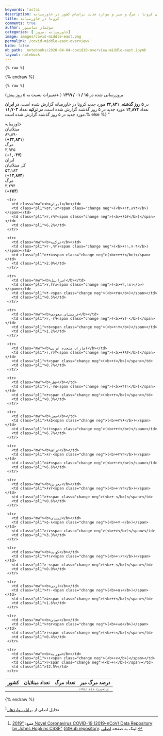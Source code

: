 ```yaml
---
keywords: fastai
description: مروری بر مبتلایان کرونا ، مرگ و میر و موارد جدید براساس کشور در خاورمیانه.
title: کرونا در خاورمیانه
comments: true
author: سولماز عباسپور
categories: [ خاورمیانه ،مرور]
image: images/covid-middle-east.png
permalink: /covid-middle-east-overview/
hide: false
nb_path: _notebooks/2020-04-04-covid19-overview-middle-east.ipynb
layout: notebook
---
```


<!--
#################################################
### THIS FILE WAS AUTOGENERATED! DO NOT EDIT! ###
#################################################
# file to edit: _notebooks/2020-04-04-covid19-overview-middle-east.ipynb
-->

<div class="container" id="notebook-container">
        
    {% raw %}
    
<div class="cell border-box-sizing code_cell rendered">

</div>
    {% endraw %}

    {% raw %}
    
<div class="cell border-box-sizing code_cell rendered">

<div class="output_wrapper">
<div class="output">

<div class="output_area">


<div class="output_html rendered_html output_subarea output_execute_result">
<div>
























<div class="overview">
    <!-- <div class="text-center toplinksgithub">
  <a href="../covid-overview/">کل دنیا</a><a href="../covid-middle-east-overview/">خاورمیانه</a>
</div> -->
  <p class="text-right text-uppercase fs9">بروزرسانی شده در <b>۱۵ / ۰۱ / ۱۳۹۹</b> ( +تغییرات نسبت به ۵ روز پیش)</p>
    <p class="text-center narrative">
در <b>۵ روز گذشته</b>, <b class="color-neg">۳۲,۸۳۱</b> مورد جدید کرونا در خاورمیانه گزارش شده است.
  <b> در ایران </b> تعداد <b class="color-neg">۱۴,۸۷۴</b> مورد جدید در ۵ روز گذشته گزارش شده است.
  <b>در ترکیه </b> تعداد <b class="color-neg">۱۱,۷۰۴</b> مورد جدید در ۵ روز گذشته گزارش شده است.% else %}
  ''
</p>

  <div class="item">
    <div class="d-flex kpi-hed text-center">خاورمیانه</div>
    <div class="d-flex kpi-box">
      <span class="cases"><div class="kpi">
    <div class=" kname">مبتلانیان</div>
    <div class="num">۸۹,۸۹۰</div>
    <div class="grow color-neg">(<b>+۳۲,۸۳۱</b>)</div>
  </div></span>
      <span class="cases"><div class="kpi">
    <div class=" kname">مرگ</div>
    <div class="num">۳,۹۴۵</div>
    <div class="grow color-neg">(<b>+۱,۰۴۷</b>)</div>
  </div></span>
    </div>
  </div>
  <div>
    <div class="d-flex kpi-hed text-center">ایران</div>
    <div class="d-flex kpi-box">
      <span class="cases"><div class="kpi">
    <div class=" kname">کل مبتلانیان</div>
    <div class="num">۵۳,۱۸۳</div>
    <div class="grow color-neg">(<b>+۱۴,۸۷۴</b>)</div>
  </div></span>
      <span class="cases"><div class="kpi">
    <div class=" kname">مرگ</div>
    <div class="num">۳,۲۹۴</div>
    <div class="grow color-neg">(<b>+۶۵۴</b>)</div>
  </div></span>
    </div>
  </div>

  <table class="table" style="width:575px;">
   <thead>
     <tr>
       <th class="text-right" >کشور</th>
       <th class="text-left" > تعداد مبتلایان  </th>
       <th class="text-left" > تعداد مرگ </th>
       <th class="text-left" >درصد مرگ میر</th>
     </tr>
   </thead>
   <tbody>
     <tr style="font-size:9px;">
       <td></td>
       <td></td>
       <td></td>
       <td class="text-left change" style="font-size: 9px;">از (+جدبد) ۱۰ / ۰۱ / ۱۳۹۹</td>
     </tr>
   
     <tr>
       <td class="mw"><b>ایران</b></td>
       <td class="pl1">۵۳,۱۸۳<span class="change neg">(<b>+۱۴,۸۷۴</b>)</span></td>
       <td class="pl1">۳,۲۹۴<span class="change neg">(<b>+۶۵۴</b>)</span></td>
       <td class="pl1">6.2%</td>
     </tr>
   
     <tr>
       <td class="mw"><b>ترکیه</b></td>
       <td class="pl1">۲۰,۹۲۱<span class="change neg">(<b>+۱۱,۷۰۴</b>)</span></td>
       <td class="pl1">۴۲۵<span class="change neg">(<b>+۲۹۴</b>)</span></td>
       <td class="pl1">2.0%</td>
     </tr>
   
     <tr>
       <td class="mw"><b>اسراییل</b></td>
       <td class="pl1">۷,۴۲۸<span class="change neg">(<b>+۳,۱۸۱</b>)</span></td>
       <td class="pl1">۴۰<span class="change neg">(<b>+۲۵</b>)</span></td>
       <td class="pl1">0.5%</td>
     </tr>
   
     <tr>
       <td class="mw"><b>عربستان سعودی</b></td>
       <td class="pl1">۲,۰۳۹<span class="change neg">(<b>+۷۴۰</b>)</span></td>
       <td class="pl1">۲۵<span class="change neg">(<b>+۱۷</b>)</span></td>
       <td class="pl1">1.2%</td>
     </tr>
   
     <tr>
       <td class="mw"><b>امارات متحده عربی</b></td>
       <td class="pl1">۱,۲۶۴<span class="change neg">(<b>+۶۹۴</b>)</span></td>
       <td class="pl1">۹<span class="change neg">(<b>+۶</b>)</span></td>
       <td class="pl1">0.7%</td>
     </tr>
   
     <tr>
       <td class="mw"><b>قطر</b></td>
       <td class="pl1">۱,۰۷۵<span class="change neg">(<b>+۴۴۱</b>)</span></td>
       <td class="pl1">۳<span class="change neg">(<b>+۲</b>)</span></td>
       <td class="pl1">0.3%</td>
     </tr>
   
     <tr>
       <td class="mw"><b>مصر</b></td>
       <td class="pl1">۹۸۵<span class="change neg">(<b>+۳۷۶</b>)</span></td>
       <td class="pl1">۶۶<span class="change neg">(<b>+۲۶</b>)</span></td>
       <td class="pl1">6.7%</td>
     </tr>
   
     <tr>
       <td class="mw"><b>عراق</b></td>
       <td class="pl1">۸۲۰<span class="change neg">(<b>+۲۷۳</b>)</span></td>
       <td class="pl1">۵۴<span class="change neg">(<b>+۱۲</b>)</span></td>
       <td class="pl1">6.6%</td>
     </tr>
   
     <tr>
       <td class="mw"><b>بحرین</b></td>
       <td class="pl1">۶۷۲<span class="change neg">(<b>+۱۷۳</b>)</span></td>
       <td class="pl1">۴<span class="change neg">(<b>+۰</b>)</span></td>
       <td class="pl1">0.6%</td>
     </tr>
   
     <tr>
       <td class="mw"><b>لبنان</b></td>
       <td class="pl1">۵۰۸<span class="change neg">(<b>+۷۰</b>)</span></td>
       <td class="pl1">۱۷<span class="change neg">(<b>+۷</b>)</span></td>
       <td class="pl1">3.3%</td>
     </tr>
   
     <tr>
       <td class="mw"><b>کویت</b></td>
       <td class="pl1">۴۱۷<span class="change neg">(<b>+۱۶۲</b>)</span></td>
       <td class="pl1">۰<span class="change neg">(<b>+۰</b>)</span></td>
       <td class="pl1">0.0%</td>
     </tr>
   
     <tr>
       <td class="mw"><b>اردن</b></td>
       <td class="pl1">۳۱۰<span class="change neg">(<b>+۵۱</b>)</span></td>
       <td class="pl1">۵<span class="change neg">(<b>+۲</b>)</span></td>
       <td class="pl1">1.6%</td>
     </tr>
   
     <tr>
       <td class="mw"><b>عمان</b></td>
       <td class="pl1">۲۵۲<span class="change neg">(<b>+۸۵</b>)</span></td>
       <td class="pl1">۱<span class="change neg">(<b>+۱</b>)</span></td>
       <td class="pl1">0.4%</td>
     </tr>
   
     <tr>
       <td class="mw"><b>سوریه</b></td>
       <td class="pl1">۱۶<span class="change neg">(<b>+۷</b>)</span></td>
       <td class="pl1">۲<span class="change neg">(<b>+۱</b>)</span></td>
       <td class="pl1">12.5%</td>
     </tr>
   
   </tbody>
 </table>

 </div></div>
</div>

</div>

</div>
</div>

</div>
    {% endraw %}

<div class="cell border-box-sizing text_cell rendered"><div class="inner_cell">
<div class="text_cell_render border-box-sizing rendered_html">
<p>تحلیل اصلی از <a href="https://twitter.com/PratapVardhan">پراتاپ واردهان</a><sup class="footnote-ref" id="fnref-۱"><a href="#fn-۱">1</a></sup></p>
<div class="footnotes">
<hr>
<ol><li id="fn-۱"><p>منبع: <a href="https://systems.jhu.edu/research/public-health/ncov/">"2019 Novel Coronavirus COVID-19 (2019-nCoV) Data Repository by Johns Hopkins CSSE"</a> <a href="https://github.com/CSSEGISandData/COVID-19">GitHub repository</a>. لینک به صفحه <a href="https://github.com/pratapvardhan/notebooks/blob/master/covid19/covid19-compare-country-trajectories.ipynb">اصلی</a>.<a href="#fnref-۱" class="footnote">&#8617;</a></p></li>
</ol>
</div>

</div>
</div>
</div>
</div>
 

